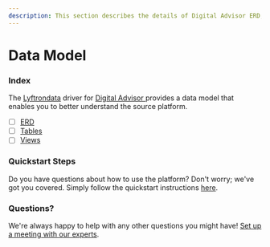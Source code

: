 ```yaml
---
description: This section describes the details of Digital Advisor ERD, Tables, and Views.
---
```


# Data Model

### Index

The  [Lyftrondata](https://www.lyftrondata.com/) driver for [Digital Advisor](https://www.lyftrondata.com/integration/digital-advisor/)[ ](https://www.lyftrondata.com/integration/digital-advisor/)provides a data model that enables you to better understand the source platform.

* [ ] [ERD](../../../marketing-analytics/digital-advisor/data-model/erd.md)
* [ ] [Tables](../../../marketing-analytics/digital-advisor/data-model/tables.md)
* [ ] [Views](../../../marketing-analytics/digital-advisor/data-model/views.md)

### Quickstart Steps

Do you have questions about how to use the platform? Don't worry; we've got you covered. Simply follow the quickstart instructions [here](../../../../quickstart-steps.md).

### Questions? <a href="#questions" id="questions"></a>

We're always happy to help with any other questions you might have! [Set up a meeting with our experts](https://www.lyftrondata.com/book-a-meeting/).

